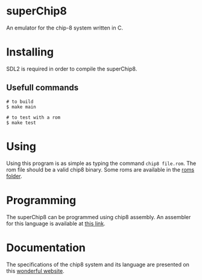 # superChip8

An emulator for the chip-8 system written in C.

# Installing

SDL2 is required in order to compile the superChip8.

## Usefull commands

```shell
# to build
$ make main
```

```shell
# to test with a rom
$ make test
```

# Using

Using this program is as simple as typing the command `chip8 file.rom`.
The rom file should be a valid chip8 binary. Some roms are available in the [roms folder](https://github.com/jdrprod/superChip8/tree/master/roms).

# Programming

The superChip8 can be programmed using chip8 assembly. An assembler for this language is available at [this link](https://github.com/jdrprod/superChip8-compiler).

# Documentation

The specifications of the chip8 system and its language are presented on this [wonderful website](http://devernay.free.fr/hacks/chip8/C8TECH10.HTM).


